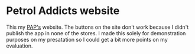 # Petrol Addicts website
This my [PAP's](https://github.com/carlosalmeida04/petrol-addicts) website.
The buttons on the site don't work because I didn't publish the app in none of the stores.
I made this solely for demonstration purposes on my presatation so I could get a bit more points on my evaluation.
